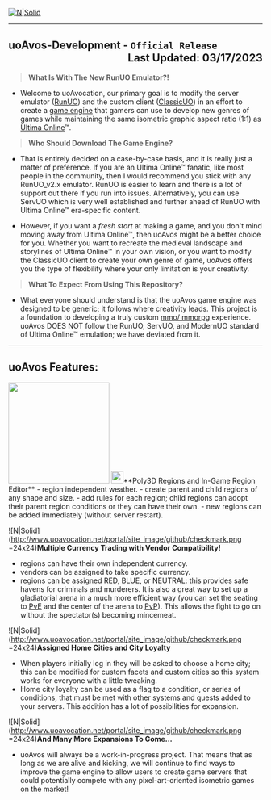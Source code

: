 ﻿[![N|Solid](http://www.uoavocation.net/portal/site_image/logos/logo_0001a.png)](http://www.uoavocation.net)
***
## uoAvos-Development - `Official Release` <div align="Right">Last Updated: 03/17/2023</div>

>**What Is With The New RunUO Emulator?!**
-   Welcome to uoAvocation, our primary goal is to modify the server emulator ([RunUO](https://github.com/runuo/runuo)) and the custom client ([ClassicUO](http://www.classicuo.eu/)) in an effort to create a [game engine](https://en.wikipedia.org/wiki/Game_engine) that gamers can use to develop new genres of games while maintaining the same isometric graphic aspect ratio (1:1) as  [Ultima Online](http://www.uo.com/)™.

>**Who Should Download The Game Engine?**
-   That is entirely decided on a case-by-case basis, and it is really just a matter of preference. If you are an Ultima Online™ fanatic, like most people in the community, then I would recommend you stick with any RunUO_v2.x emulator. RunUO is easier to learn and there is a lot of support out there if you run into issues. Alternatively, you can use ServUO which is very well established and further ahead of RunUO with Ultima Online™ era-specific content.

-   However, if you want a  _fresh start_  at making a game, and you don't mind moving away from Ultima Online™, then uoAvos might be a better choice for you. Whether you want to recreate the medieval landscape and storylines of Ultima Online™ in your own vision, or you want to modify the ClassicUO client to create your own genre of game, uoAvos offers you the type of flexibility where your only limitation is your creativity.

>**What To Expect From Using This Repository?**
-   What everyone should understand is that the uoAvos game engine was designed to be generic; it follows where creativity leads. This project is a foundation to developing a truly custom  [mmo/ mmorpg](https://en.wikipedia.org/wiki/Massively_multiplayer_online_game)  experience. uoAvos DOES NOT follow the RunUO, ServUO, and ModernUO standard of Ultima Online™ emulation; we have deviated from it.
***
## uoAvos Features:
<img src="https://user-images.githubusercontent.com/link-to-your-image.png" width="200" />
<img src=http://www.uoavocation.net/portal/site_image/github/checkmark.png" width="24" height="24">**Poly3D Regions and In-Game Region Editor**
- region independent weather.
- create parent and child regions of any shape and size.
- add rules for each region; child regions can adopt their parent region conditions or they can have their own.
- new regions can be added immediately (without server restart).

![N|Solid](http://www.uoavocation.net/portal/site_image/github/checkmark.png =24x24)**Multiple Currency Trading with Vendor Compatibility!**
- regions can have their own independent currency.
- vendors can be assigned to take specific currency.
- regions can be assigned RED, BLUE, or NEUTRAL: this provides safe havens for criminals and murderers. It is also a great way to set up a gladiatorial arena in a much more efficient way (you can set the seating to <a href="https://en.wikipedia.org/wiki/Player_versus_environment">PvE</a> and the center of the arena to <a href="https://en.wikipedia.org/wiki/Player_versus_player">PvP</a>). This allows the fight to go on without the spectator(s) becoming mincemeat. 

![N|Solid](http://www.uoavocation.net/portal/site_image/github/checkmark.png =24x24)**Assigned Home Cities and City Loyalty**
- When players initially log in they will be asked to choose a home city; this can be modified for custom facets and custom cities so this system works for everyone with a little tweaking. 
- Home city loyalty can be used as a flag to a condition, or series of conditions, that must be met with other systems and quests added to your servers. This addition has a lot of possibilities for expansion.

![N|Solid](http://www.uoavocation.net/portal/site_image/github/checkmark.png =24x24)**And Many More Expansions To Come...**
- uoAvos will always be a work-in-progress project. That means that as long as we are alive and kicking, we will continue to find ways to improve the game engine to allow users to create game servers that could potentially compete with any pixel-art-oriented isometric games on the market!
